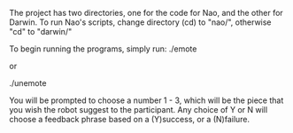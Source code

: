 The project has two directories, one for the code for Nao, and the other for Darwin.
To run Nao's scripts, change directory (cd) to "nao/", otherwise "cd" to "darwin/"

To begin running the programs, simply run:
./emote

or 

./unemote

You will be prompted to choose a number 1 - 3, which will be the piece that you wish the robot suggest to the participant.
Any choice of Y or N will choose a feedback phrase based on a (Y)success, or a (N)failure.